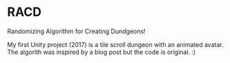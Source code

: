 # RACD
 
Randomizing Algorithm for Creating Dundgeons!

My first Unity project (2017) is a tile scroll dungeon with an animated avatar.  The algorith was inspired by a blog post but the code is original. :)
